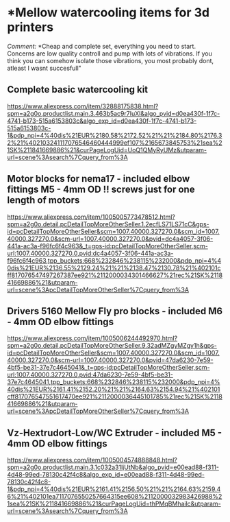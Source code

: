 # *Mellow watercooling items for 3d printers

*Comment:* *Cheap and complete set, everything you need to start. Concerns are low quality controll and pump with lots of vibrations. If you think you can somehow isolate those vibrations, you most probably dont, atleast I wasnt succesfull"

## Complete basic watercooling kit

https://www.aliexpress.com/item/32888175838.html?spm=a2g0o.productlist.main.3.463b5ac9r7IuXl&algo_pvid=d0ea430f-1f7c-4741-b173-515a6153803c&algo_exp_id=d0ea430f-1f7c-4741-b173-515a6153803c-1&pdp_npi=4%40dis%21EUR%2180.58%2172.52%21%21%2184.80%2176.32%21%402103241117076546460444999ef107%2165673845753%21sea%21SK%211841669886%21&curPageLogUid=UoQ1QMyRyUMz&utparam-url=scene%3Asearch%7Cquery_from%3A

## Motor blocks for nema17 - included elbow fittings M5 - 4mm OD !! screws just for one length of motors

https://www.aliexpress.com/item/1005005773478512.html?spm=a2g0o.detail.pcDetailTopMoreOtherSeller.1.2ecfLS71LS71cC&gps-id=pcDetailTopMoreOtherSeller&scm=1007.40000.327270.0&scm_id=1007.40000.327270.0&scm-url=1007.40000.327270.0&pvid=dc4a4057-3f06-441a-ac3a-f96fc6f4c963&_t=gps-id:pcDetailTopMoreOtherSeller,scm-url:1007.40000.327270.0,pvid:dc4a4057-3f06-441a-ac3a-f96fc6f4c963,tpp_buckets:668%232846%238115%232000&pdp_npi=4%40dis%21EUR%2136.55%2129.24%21%21%2138.47%2130.78%21%402101cff817076547497267387ee921%2112000034301466627%21rec%21SK%211841669886%21&utparam-url=scene%3ApcDetailTopMoreOtherSeller%7Cquery_from%3A

## Drivers 5160 Mellow Fly pro blocks - included M6 - 4mm OD elbow fittings

https://www.aliexpress.com/item/1005006244492970.html?spm=a2g0o.detail.pcDetailTopMoreOtherSeller.9.32adMZgyMZgy1h&gps-id=pcDetailTopMoreOtherSeller&scm=1007.40000.327270.0&scm_id=1007.40000.327270.0&scm-url=1007.40000.327270.0&pvid=47da6230-7e59-4bf5-be31-37e7c4645041&_t=gps-id:pcDetailTopMoreOtherSeller,scm-url:1007.40000.327270.0,pvid:47da6230-7e59-4bf5-be31-37e7c4645041,tpp_buckets:668%232846%238115%232000&pdp_npi=4%40dis%21EUR%2161.41%2152.20%21%21%2164.63%2154.94%21%402101cff817076547551617470ee921%2112000036445101785%21rec%21SK%211841669886%21&utparam-url=scene%3ApcDetailTopMoreOtherSeller%7Cquery_from%3A

## Vz-Hextrudort-Low/WC Extruder - included M5 - 4mm OD elbow fittings

https://www.aliexpress.com/item/1005004574888848.html?spm=a2g0o.productlist.main.3.1c032a31ljUtNb&algo_pvid=e00ead88-f311-4d48-99ed-78130c42f4c8&algo_exp_id=e00ead88-f311-4d48-99ed-78130c42f4c8-1&pdp_npi=4%40dis%21EUR%2161.41%2156.50%21%21%2164.63%2159.46%21%402101ea7117076550257664315ee608%2112000032983426988%21sea%21SK%211841669886%21&curPageLogUid=thPMqBMhailc&utparam-url=scene%3Asearch%7Cquery_from%3A

